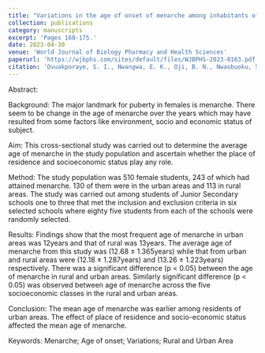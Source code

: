```yaml
---
title: "Variations in the age of onset of menarche among inhabitants of rural and urban areas in delta state south-south Nigeria"
collection: publications
category: manuscripts
excerpt: 'Pages 168-175.'
date: 2023-04-30
venue: 'World Journal of Biology Pharmacy and Health Sciences'
paperurl: 'https://wjbphs.com/sites/default/files/WJBPHS-2023-0163.pdf'
citation: 'Ovuakporaye, S. I., Nwangwa, E. K., Oji, B. N., Nwaobuoku, S. U., & Onobrakpeya, A. (2023). Variations in the age of onset of menarche among inhabitants of rural and urban areas in Delta state south-south Nigeria. World Journal of Biology Pharmacy and Health Sciences, 14(1), 168–175. https://doi.org/10.30574/wjbphs.2023.14.1.0163'
---
```

Abstract: 

Background: The major landmark for puberty in females is menarche. There seem to be change in the age of menarche over the years which may have resulted from some factors like environment, socio and economic status of subject.

Aim: This cross-sectional study was carried out to determine the average age of menarche in the study population and ascertain whether the place of residence and socioeconomic status play any role.

Method: The study population was 510 female students, 243 of which had attained menarche. 130 of them were in the urban areas and 113 in rural areas. The study was carried out among students of Junior Secondary schools one to three that met the inclusion and exclusion criteria in six selected schools where eighty five students from each of the schools were randomly selected.

Results: Findings show that the most frequent age of menarche in urban areas was 12years and that of rural was 13years. The average age of menarche from this study was (12.68 ± 1.365years) while that from urban and rural areas were (12.18 ± 1.287years) and (13.26 ± 1.223years) respectively. There was a significant difference (p < 0.05) between the age of menarche in rural and urban areas. Similarly significant difference (p < 0.05) was observed between age of menarche across the five socioeconomic classes in the rural and urban areas.

Conclusion: The mean age of menarche was earlier among residents of urban areas. The effect of place of residence and socio-economic status affected the mean age of menarche.
 
Keywords: Menarche; Age of onset; Variations; Rural and Urban Area
